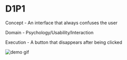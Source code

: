 # D1P1
Concept - An interface that always confuses the user 

Domain - Psychology/Usability/Interaction

Execution - A button that disappears after being clicked

![demo gif](https://github.com/youozhan/mfadt-majorstudio-1/raw/master/D1P1/img/click%20me.gif "Gif demo-ing the behavior")